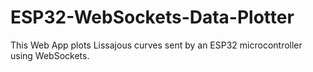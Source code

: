 # ESP32-WebSockets-Data-Plotter
This Web App plots Lissajous curves  sent by an ESP32 microcontroller using WebSockets.
